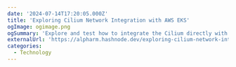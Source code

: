 ```yaml
---
date: '2024-07-14T17:20:05.000Z'
title: 'Exploring Cilium Network Integration with AWS EKS'
ogImage: ogimage.png
ogSummary: 'Explore and test how to integrate the Cilium directly with EKS'
externalUrl: 'https://alpharm.hashnode.dev/exploring-cilium-network-integration-with-aws-eks?ref=twitter-share'
categories:
  - Technology
---
```

